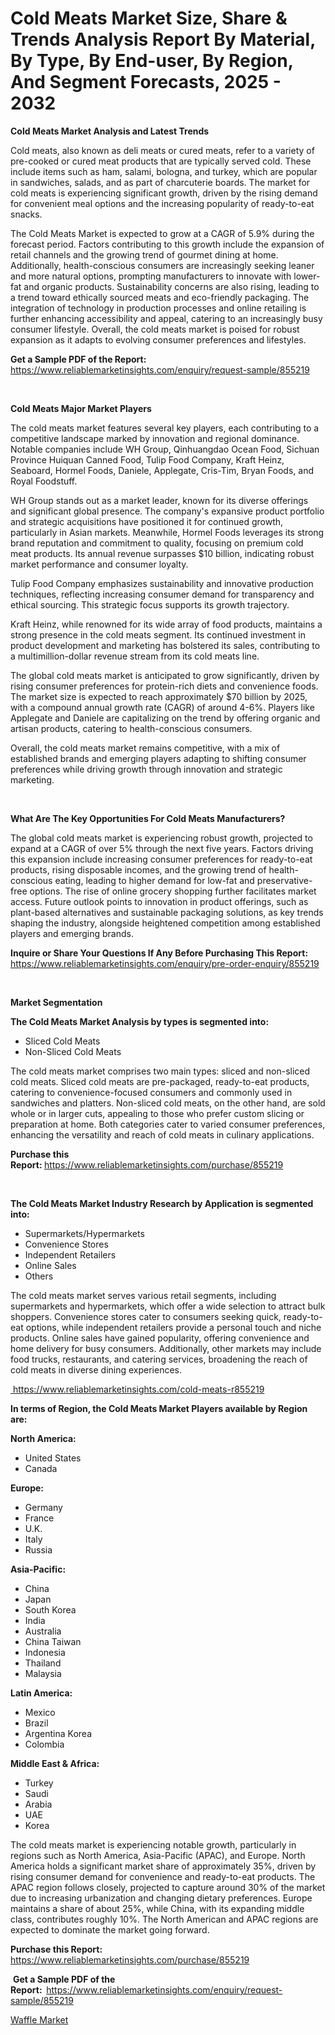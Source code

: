 <p><h1>Cold Meats Market Size, Share & Trends Analysis Report By Material, By Type, By End-user, By Region, And Segment Forecasts, 2025 - 2032</h1></p><p><strong>Cold Meats Market Analysis and Latest Trends</strong></p>
<p><p>Cold meats, also known as deli meats or cured meats, refer to a variety of pre-cooked or cured meat products that are typically served cold. These include items such as ham, salami, bologna, and turkey, which are popular in sandwiches, salads, and as part of charcuterie boards. The market for cold meats is experiencing significant growth, driven by the rising demand for convenient meal options and the increasing popularity of ready-to-eat snacks.</p><p>The Cold Meats Market is expected to grow at a CAGR of 5.9% during the forecast period. Factors contributing to this growth include the expansion of retail channels and the growing trend of gourmet dining at home. Additionally, health-conscious consumers are increasingly seeking leaner and more natural options, prompting manufacturers to innovate with lower-fat and organic products. Sustainability concerns are also rising, leading to a trend toward ethically sourced meats and eco-friendly packaging. The integration of technology in production processes and online retailing is further enhancing accessibility and appeal, catering to an increasingly busy consumer lifestyle. Overall, the cold meats market is poised for robust expansion as it adapts to evolving consumer preferences and lifestyles.</p></p>
<p><strong>Get a Sample PDF of the Report:&nbsp;</strong> <a href="https://www.reliablemarketinsights.com/enquiry/request-sample/855219?utm_campaign=3261&utm_medium=2&utm_source=Github&utm_content=ia&utm_term=07042025&utm_id=cold-meats">https://www.reliablemarketinsights.com/enquiry/request-sample/855219</a></p>
<p>&nbsp;</p>
<p><strong>Cold Meats Major Market Players</strong></p>
<p><p>The cold meats market features several key players, each contributing to a competitive landscape marked by innovation and regional dominance. Notable companies include WH Group, Qinhuangdao Ocean Food, Sichuan Province Huiquan Canned Food, Tulip Food Company, Kraft Heinz, Seaboard, Hormel Foods, Daniele, Applegate, Cris-Tim, Bryan Foods, and Royal Foodstuff.</p><p>WH Group stands out as a market leader, known for its diverse offerings and significant global presence. The company's expansive product portfolio and strategic acquisitions have positioned it for continued growth, particularly in Asian markets. Meanwhile, Hormel Foods leverages its strong brand reputation and commitment to quality, focusing on premium cold meat products. Its annual revenue surpasses $10 billion, indicating robust market performance and consumer loyalty.</p><p>Tulip Food Company emphasizes sustainability and innovative production techniques, reflecting increasing consumer demand for transparency and ethical sourcing. This strategic focus supports its growth trajectory.</p><p>Kraft Heinz, while renowned for its wide array of food products, maintains a strong presence in the cold meats segment. Its continued investment in product development and marketing has bolstered its sales, contributing to a multimillion-dollar revenue stream from its cold meats line.</p><p>The global cold meats market is anticipated to grow significantly, driven by rising consumer preferences for protein-rich diets and convenience foods. The market size is expected to reach approximately $70 billion by 2025, with a compound annual growth rate (CAGR) of around 4-6%. Players like Applegate and Daniele are capitalizing on the trend by offering organic and artisan products, catering to health-conscious consumers.</p><p>Overall, the cold meats market remains competitive, with a mix of established brands and emerging players adapting to shifting consumer preferences while driving growth through innovation and strategic marketing.</p></p>
<p>&nbsp;</p>
<p><strong>What Are The Key Opportunities For Cold Meats Manufacturers?</strong></p>
<p><p>The global cold meats market is experiencing robust growth, projected to expand at a CAGR of over 5% through the next five years. Factors driving this expansion include increasing consumer preferences for ready-to-eat products, rising disposable incomes, and the growing trend of health-conscious eating, leading to higher demand for low-fat and preservative-free options. The rise of online grocery shopping further facilitates market access. Future outlook points to innovation in product offerings, such as plant-based alternatives and sustainable packaging solutions, as key trends shaping the industry, alongside heightened competition among established players and emerging brands.</p></p>
<p><strong>Inquire or Share Your Questions If Any Before Purchasing This Report:</strong> <a href="https://www.reliablemarketinsights.com/enquiry/pre-order-enquiry/855219?utm_campaign=3261&utm_medium=2&utm_source=Github&utm_content=ia&utm_term=07042025&utm_id=cold-meats">https://www.reliablemarketinsights.com/enquiry/pre-order-enquiry/855219</a></p>
<p>&nbsp;</p>
<p><strong>Market Segmentation</strong></p>
<p><strong>The Cold Meats Market Analysis by types is segmented into:</strong></p>
<p><ul><li>Sliced Cold Meats</li><li>Non-Sliced Cold Meats</li></ul></p>
<p><p>The cold meats market comprises two main types: sliced and non-sliced cold meats. Sliced cold meats are pre-packaged, ready-to-eat products, catering to convenience-focused consumers and commonly used in sandwiches and platters. Non-sliced cold meats, on the other hand, are sold whole or in larger cuts, appealing to those who prefer custom slicing or preparation at home. Both categories cater to varied consumer preferences, enhancing the versatility and reach of cold meats in culinary applications.</p></p>
<p><strong>Purchase this Report:&nbsp;</strong><a href="https://www.reliablemarketinsights.com/purchase/855219?utm_campaign=3261&utm_medium=2&utm_source=Github&utm_content=ia&utm_term=07042025&utm_id=cold-meats">https://www.reliablemarketinsights.com/purchase/855219</a></p>
<p>&nbsp;</p>
<p><strong>The Cold Meats Market Industry Research by Application is segmented into:</strong></p>
<p><ul><li>Supermarkets/Hypermarkets</li><li>Convenience Stores</li><li>Independent Retailers</li><li>Online Sales</li><li>Others</li></ul></p>
<p><p>The cold meats market serves various retail segments, including supermarkets and hypermarkets, which offer a wide selection to attract bulk shoppers. Convenience stores cater to consumers seeking quick, ready-to-eat options, while independent retailers provide a personal touch and niche products. Online sales have gained popularity, offering convenience and home delivery for busy consumers. Additionally, other markets may include food trucks, restaurants, and catering services, broadening the reach of cold meats in diverse dining experiences.</p></p>
<p><a href="https://www.reliablemarketinsights.com/cold-meats-r855219?utm_campaign=3261&utm_medium=2&utm_source=Github&utm_content=ia&utm_term=07042025&utm_id=cold-meats">&nbsp;https://www.reliablemarketinsights.com/cold-meats-r855219</a></p>
<p><strong>In terms of Region, the Cold Meats Market Players available by Region are:</strong></p>
<p>
    <p> <strong> North America: </strong>
        <ul>
            <li>United States</li>
            <li>Canada</li>
        </ul>
        </p> 
    <p> <strong> Europe: </strong>
        <ul>
            <li>Germany</li>
            <li>France</li>
            <li>U.K.</li>
            <li>Italy</li>
            <li>Russia</li>
        </ul>
        </p> 
    <p> <strong> Asia-Pacific: </strong>
        <ul>
            <li>China</li>
            <li>Japan</li>
            <li>South Korea</li>
            <li>India</li>
            <li>Australia</li>
            <li>China Taiwan</li>
            <li>Indonesia</li>
            <li>Thailand</li>
            <li>Malaysia</li>
        </ul>
        </p> 
    <p> <strong> Latin America: </strong>
        <ul>
            <li>Mexico</li>
            <li>Brazil</li>
            <li>Argentina Korea</li>
            <li>Colombia</li>
        </ul>
        </p> 
    <p> <strong> Middle East & Africa: </strong>
        <ul>
            <li>Turkey</li>
            <li>Saudi</li>
            <li>Arabia</li>
            <li>UAE</li>
            <li>Korea</li>
        </ul>
    </p>
    </p>
<p><p>The cold meats market is experiencing notable growth, particularly in regions such as North America, Asia-Pacific (APAC), and Europe. North America holds a significant market share of approximately 35%, driven by rising consumer demand for convenience and ready-to-eat products. The APAC region follows closely, projected to capture around 30% of the market due to increasing urbanization and changing dietary preferences. Europe maintains a share of about 25%, while China, with its expanding middle class, contributes roughly 10%. The North American and APAC regions are expected to dominate the market going forward.</p></p>
<p><strong>Purchase this Report: </strong><a href="https://www.reliablemarketinsights.com/purchase/855219?utm_campaign=3261&utm_medium=2&utm_source=Github&utm_content=ia&utm_term=07042025&utm_id=cold-meats">https://www.reliablemarketinsights.com/purchase/855219</a></p>
<p>&nbsp;<strong>Get a Sample PDF of the Report:&nbsp;&nbsp;</strong><a href="https://www.reliablemarketinsights.com/enquiry/request-sample/855219?utm_campaign=3261&utm_medium=2&utm_source=Github&utm_content=ia&utm_term=07042025&utm_id=cold-meats">https://www.reliablemarketinsights.com/enquiry/request-sample/855219</a></p>
<p><strong></strong></p>
<p><p><a href="https://github.com/lynlynyusay/Market-Research-Report-List-1/blob/main/waffle-market.md?utm_campaign=3261&utm_medium=2&utm_source=Github&utm_content=ia&utm_term=07042025&utm_id=cold-meats">Waffle Market</a></p></p>